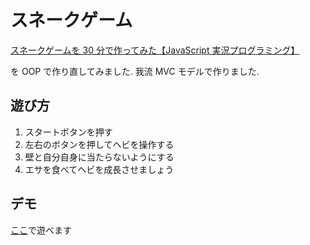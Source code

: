 # スネークゲーム

[スネークゲームを 30 分で作ってみた【JavaScript 実況プログラミング】](https://youtu.be/1M3Y1LUfDbw?si=QMaZFvjYEe7AsJHr)

を OOP で作り直してみました. 我流 MVC モデルで作りました.

## 遊び方

1. スタートボタンを押す
1. 左右のボタンを押してヘビを操作する
1. 壁と自分自身に当たらないようにする
1. エサを食べてヘビを成長させましょう

## デモ

[ここ](https://hamao0820.github.io/snake-game/dist)で遊べます

